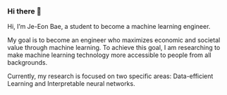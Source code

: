 ### Hi there 👋
Hi, I’m Je-Eon Bae, a student to become a machine learning engineer.

My goal is to become an engineer who maximizes economic and societal value through machine learning. To achieve this goal, I am researching to make machine learning technology more accessible to people from all backgrounds.

Currently, my research is focused on two specific areas: Data-efficient Learning and Interpretable neural networks.

<!--
**BAE-JEEON/BAE-JEEON** is a ✨ _special_ ✨ repository because its `README.md` (this file) appears on your GitHub profile.

Here are some ideas to get you started:

- 🔭 I’m currently working on ...
- 🌱 I’m currently learning ...
- 👯 I’m looking to collaborate on ...
- 🤔 I’m looking for help with ...
- 💬 Ask me about ...
- 📫 How to reach me: ...
- 😄 Pronouns: ...
- ⚡ Fun fact: ...
-->
